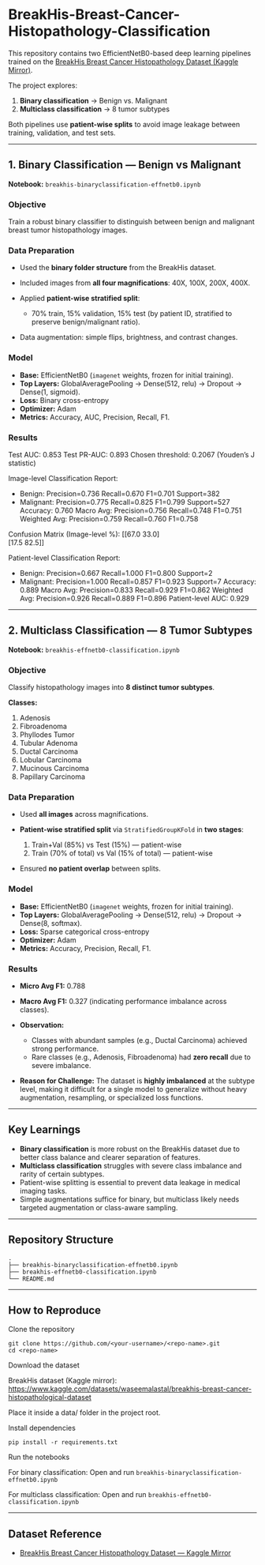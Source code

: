 # BreakHis-Breast-Cancer-Histopathology-Classification


This repository contains two EfficientNetB0-based deep learning pipelines trained on the [BreakHis Breast Cancer Histopathology Dataset (Kaggle Mirror)](https://www.kaggle.com/datasets/waseemalastal/breakhis-breast-cancer-histopathological-dataset).

The project explores:

1. **Binary classification** → Benign vs. Malignant
2. **Multiclass classification** → 8 tumor subtypes

Both pipelines use **patient-wise splits** to avoid image leakage between training, validation, and test sets.

---

## 1. Binary Classification — Benign vs Malignant

**Notebook:** `breakhis-binaryclassification-effnetb0.ipynb`

### **Objective**

Train a robust binary classifier to distinguish between benign and malignant breast tumor histopathology images.

### **Data Preparation**

* Used the **binary folder structure** from the BreakHis dataset.
* Included images from **all four magnifications**: 40X, 100X, 200X, 400X.
* Applied **patient-wise stratified split**:

  * 70% train, 15% validation, 15% test (by patient ID, stratified to preserve benign/malignant ratio).
* Data augmentation: simple flips, brightness, and contrast changes.

### **Model**

* **Base:** EfficientNetB0 (`imagenet` weights, frozen for initial training).
* **Top Layers:** GlobalAveragePooling → Dense(512, relu) → Dropout → Dense(1, sigmoid).
* **Loss:** Binary cross-entropy
* **Optimizer:** Adam
* **Metrics:** Accuracy, AUC, Precision, Recall, F1.

### **Results**

Test AUC: 0.853
Test PR-AUC: 0.893
Chosen threshold: 0.2067 (Youden’s J statistic)

Image-level Classification Report:
- Benign:     Precision=0.736  Recall=0.670  F1=0.701  Support=382
- Malignant:  Precision=0.775  Recall=0.825  F1=0.799  Support=527
Accuracy: 0.760
Macro Avg: Precision=0.756  Recall=0.748  F1=0.751
Weighted Avg: Precision=0.759  Recall=0.760  F1=0.758

Confusion Matrix (Image-level %):
[[67.0   33.0]   
 [17.5   82.5]]  

Patient-level Classification Report:
- Benign:     Precision=0.667  Recall=1.000  F1=0.800  Support=2
- Malignant:  Precision=1.000  Recall=0.857  F1=0.923  Support=7
Accuracy: 0.889
Macro Avg: Precision=0.833  Recall=0.929  F1=0.862
Weighted Avg: Precision=0.926  Recall=0.889  F1=0.896
Patient-level AUC: 0.929


---

## 2. Multiclass Classification — 8 Tumor Subtypes

**Notebook:** `breakhis-effnetb0-classification.ipynb`

### **Objective**

Classify histopathology images into **8 distinct tumor subtypes**.

**Classes:**

1. Adenosis
2. Fibroadenoma
3. Phyllodes Tumor
4. Tubular Adenoma
5. Ductal Carcinoma
6. Lobular Carcinoma
7. Mucinous Carcinoma
8. Papillary Carcinoma

### **Data Preparation**

* Used **all images** across magnifications.
* **Patient-wise stratified split** via `StratifiedGroupKFold` in **two stages**:

  1. Train+Val (85%) vs Test (15%) — patient-wise
  2. Train (70% of total) vs Val (15% of total) — patient-wise
* Ensured **no patient overlap** between splits.

### **Model**

* **Base:** EfficientNetB0 (`imagenet` weights, frozen for initial training).
* **Top Layers:** GlobalAveragePooling → Dense(512, relu) → Dropout → Dense(8, softmax).
* **Loss:** Sparse categorical cross-entropy
* **Optimizer:** Adam
* **Metrics:** Accuracy, Precision, Recall, F1.

### **Results**

* **Micro Avg F1:** 0.788
* **Macro Avg F1:** 0.327 (indicating performance imbalance across classes).
* **Observation:**

  * Classes with abundant samples (e.g., Ductal Carcinoma) achieved strong performance.
  * Rare classes (e.g., Adenosis, Fibroadenoma) had **zero recall** due to severe imbalance.
* **Reason for Challenge:**
  The dataset is **highly imbalanced** at the subtype level, making it difficult for a single model to generalize without heavy augmentation, resampling, or specialized loss functions.

---

## Key Learnings

* **Binary classification** is more robust on the BreakHis dataset due to better class balance and clearer separation of features.
* **Multiclass classification** struggles with severe class imbalance and rarity of certain subtypes.
* Patient-wise splitting is essential to prevent data leakage in medical imaging tasks.
* Simple augmentations suffice for binary, but multiclass likely needs targeted augmentation or class-aware sampling.

---

## Repository Structure

```
.
├── breakhis-binaryclassification-effnetb0.ipynb
├── breakhis-effnetb0-classification.ipynb
└── README.md
```
---
## How to Reproduce

Clone the repository
```
git clone https://github.com/<your-username>/<repo-name>.git
cd <repo-name>
```

Download the dataset

BreakHis dataset (Kaggle mirror): https://www.kaggle.com/datasets/waseemalastal/breakhis-breast-cancer-histopathological-dataset

Place it inside a data/ folder in the project root.

Install dependencies
```
pip install -r requirements.txt
```

Run the notebooks

For binary classification:
Open and run ```breakhis-binaryclassification-effnetb0.ipynb```

For multiclass classification:
Open and run ```breakhis-effnetb0-classification.ipynb```

---

## Dataset Reference

* [BreakHis Breast Cancer Histopathology Dataset — Kaggle Mirror](https://www.kaggle.com/datasets/waseemalastal/breakhis-breast-cancer-histopathological-dataset)

